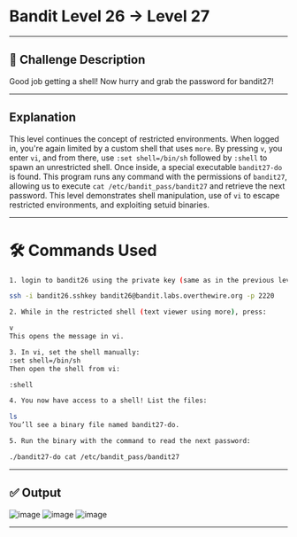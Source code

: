 # **Bandit Level 26 → Level 27**

---

## **🧩 Challenge Description**

Good job getting a shell! Now hurry and grab the password for bandit27!

---

## Explanation

This level continues the concept of restricted environments. When logged in, you're again limited by a custom shell that uses `more`. By pressing `v`, you enter `vi`, and from there, use `:set shell=/bin/sh` followed by `:shell` to spawn an unrestricted shell. Once inside, a special executable `bandit27-do` is found. This program runs any command with the permissions of `bandit27`, allowing us to execute `cat /etc/bandit_pass/bandit27` and retrieve the next password. This level demonstrates shell manipulation, use of `vi` to escape restricted environments, and exploiting setuid binaries.

---

# 🛠️ Commands Used

```bash
1. login to bandit26 using the private key (same as in the previous level):

ssh -i bandit26.sshkey bandit26@bandit.labs.overthewire.org -p 2220

2. While in the restricted shell (text viewer using more), press:

v
This opens the message in vi.

3. In vi, set the shell manually:
:set shell=/bin/sh
Then open the shell from vi:

:shell

4. You now have access to a shell! List the files:

ls
You’ll see a binary file named bandit27-do.

5. Run the binary with the command to read the next password:

./bandit27-do cat /etc/bandit_pass/bandit27
```

---

## ✅ Output
![image](https://github.com/user-attachments/assets/9867df4a-bc74-44ac-82a9-1646435e93d4)
![image](https://github.com/user-attachments/assets/27d619a6-e593-49c6-81f2-6411e2832a6f)
![image](https://github.com/user-attachments/assets/3d883b2e-7735-4892-bb84-898d2902088e)

---

